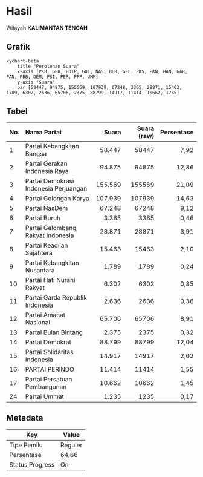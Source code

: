 # Hasil

Wilayah **KALIMANTAN TENGAH**

## Grafik

```mermaid
xychart-beta
    title "Perolehan Suara"
    x-axis [PKB, GER, PDIP, GOL, NAS, BUR, GEL, PKS, PKN, HAN, GAR, PAN, PBB, DEM, PSI, PER, PPP, UMM]
    y-axis "Suara"
    bar [58447, 94875, 155569, 107939, 67248, 3365, 28871, 15463, 1789, 6302, 2636, 65706, 2375, 88799, 14917, 11414, 10662, 1235]
```

## Tabel

| No. | Nama Partai                           | Suara   | Suara (raw) | Persentase |
|:--- |:------------------------------------- | -------:| -----------:| ----------:|
| 1   | Partai Kebangkitan Bangsa             | 58.447  | 58447       | 7,92       |
| 2   | Partai Gerakan Indonesia Raya         | 94.875  | 94875       | 12,86      |
| 3   | Partai Demokrasi Indonesia Perjuangan | 155.569 | 155569      | 21,09      |
| 4   | Partai Golongan Karya                 | 107.939 | 107939      | 14,63      |
| 5   | Partai NasDem                         | 67.248  | 67248       | 9,12       |
| 6   | Partai Buruh                          | 3.365   | 3365        | 0,46       |
| 7   | Partai Gelombang Rakyat Indonesia     | 28.871  | 28871       | 3,91       |
| 8   | Partai Keadilan Sejahtera             | 15.463  | 15463       | 2,10       |
| 9   | Partai Kebangkitan Nusantara          | 1.789   | 1789        | 0,24       |
| 10  | Partai Hati Nurani Rakyat             | 6.302   | 6302        | 0,85       |
| 11  | Partai Garda Republik Indonesia       | 2.636   | 2636        | 0,36       |
| 12  | Partai Amanat Nasional                | 65.706  | 65706       | 8,91       |
| 13  | Partai Bulan Bintang                  | 2.375   | 2375        | 0,32       |
| 14  | Partai Demokrat                       | 88.799  | 88799       | 12,04      |
| 15  | Partai Solidaritas Indonesia          | 14.917  | 14917       | 2,02       |
| 16  | PARTAI PERINDO                        | 11.414  | 11414       | 1,55       |
| 17  | Partai Persatuan Pembangunan          | 10.662  | 10662       | 1,45       |
| 24  | Partai Ummat                          | 1.235   | 1235        | 0,17       |


## Metadata

| Key             | Value   |
| --------------- | ------- |
| Tipe Pemilu     | Reguler |
| Persentase      | 64,66   |
| Status Progress | On      |




